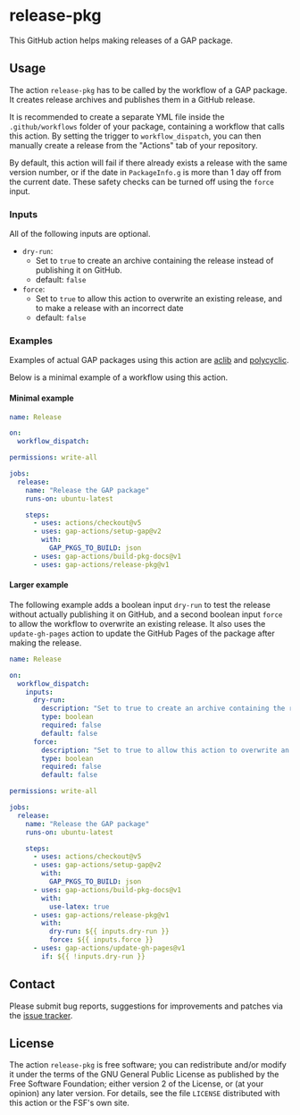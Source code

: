 # release-pkg

This GitHub action helps making releases of a GAP package.

## Usage

The action `release-pkg` has to be called by the workflow of a GAP
package.
It creates release archives and publishes them in a GitHub release.

It is recommended to create a separate YML file inside the
`.github/workflows` folder of your package, containing a workflow
that calls this action. By setting the trigger to `workflow_dispatch`,
you can then manually create a release from the "Actions" tab of your
repository.

By default, this action will fail if there already exists a release
with the same version number, or if the date in `PackageInfo.g` is more
than 1 day off from the current date. These safety checks can be turned
off using the `force` input.

### Inputs

All of the following inputs are optional.

- `dry-run`:
  - Set to `true` to create an archive containing the release
    instead of publishing it on GitHub.
  - default: `false`
- `force`:
  - Set to `true` to allow this action to overwrite an existing
    release, and to make a release with an incorrect date
  - default: `false`

### Examples

Examples of actual GAP packages using this action are
[aclib](https://github.com/gap-packages/aclib) and
[polycyclic](https://github.com/gap-packages/polycyclic).

Below is a minimal example of a workflow using this action.

#### Minimal example
```yaml
name: Release

on:
  workflow_dispatch:

permissions: write-all

jobs:
  release:
    name: "Release the GAP package"
    runs-on: ubuntu-latest

    steps:
      - uses: actions/checkout@v5
      - uses: gap-actions/setup-gap@v2
        with:
          GAP_PKGS_TO_BUILD: json
      - uses: gap-actions/build-pkg-docs@v1
      - uses: gap-actions/release-pkg@v1
```

#### Larger example

The following example adds a boolean input `dry-run` to test the release without actually publishing it on GitHub,
and a second boolean input `force` to allow the workflow to overwrite an existing release.
It also uses the `update-gh-pages` action to update the GitHub Pages of the package after making the release.
```yaml
name: Release

on:
  workflow_dispatch:
    inputs:
      dry-run:
        description: "Set to true to create an archive containing the release instead of publishing it on GitHub"
        type: boolean
        required: false
        default: false
      force:
        description: "Set to true to allow this action to overwrite an existing release, and to make a release with an incorrect date"
        type: boolean
        required: false
        default: false

permissions: write-all

jobs:
  release:
    name: "Release the GAP package"
    runs-on: ubuntu-latest

    steps:
      - uses: actions/checkout@v5
      - uses: gap-actions/setup-gap@v2
        with:
          GAP_PKGS_TO_BUILD: json
      - uses: gap-actions/build-pkg-docs@v1
        with:
          use-latex: true
      - uses: gap-actions/release-pkg@v1
        with:
          dry-run: ${{ inputs.dry-run }}
          force: ${{ inputs.force }}
      - uses: gap-actions/update-gh-pages@v1
        if: ${{ !inputs.dry-run }}
```

## Contact
Please submit bug reports, suggestions for improvements and patches via
the [issue tracker](https://github.com/gap-actions/release-pkg/issues).

## License
The action `release-pkg` is free software; you can redistribute
and/or modify it under the terms of the GNU General Public License as published
by the Free Software Foundation; either version 2 of the License, or (at your
opinion) any later version. For details, see the file `LICENSE` distributed
with this action or the FSF's own site.
